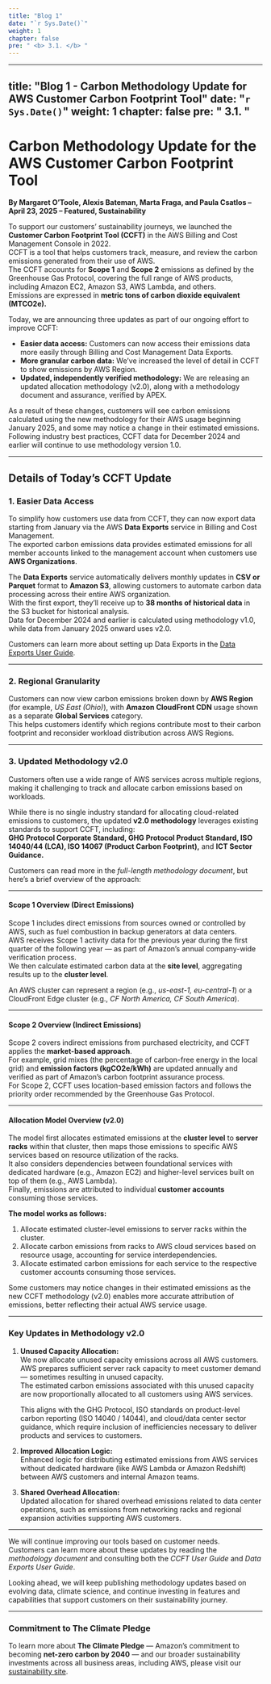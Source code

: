 ```yaml
---
title: "Blog 1"
date: "`r Sys.Date()`"
weight: 1
chapter: false
pre: " <b> 3.1. </b> "
---
```

---
title: "Blog 1 - Carbon Methodology Update for AWS Customer Carbon Footprint Tool"
date: "`r Sys.Date()`"
weight: 1
chapter: false
pre: " <b> 3.1. </b> "
---

# Carbon Methodology Update for the AWS Customer Carbon Footprint Tool

**By Margaret O’Toole, Alexis Bateman, Marta Fraga, and Paula Csatlos – April 23, 2025 – Featured, Sustainability**

To support our customers’ sustainability journeys, we launched the **Customer Carbon Footprint Tool (CCFT)** in the AWS Billing and Cost Management Console in 2022.  
CCFT is a tool that helps customers track, measure, and review the carbon emissions generated from their use of AWS.  
The CCFT accounts for **Scope 1** and **Scope 2** emissions as defined by the Greenhouse Gas Protocol, covering the full range of AWS products, including Amazon EC2, Amazon S3, AWS Lambda, and others.  
Emissions are expressed in **metric tons of carbon dioxide equivalent (MTCO2e).**

Today, we are announcing three updates as part of our ongoing effort to improve CCFT:

- **Easier data access:** Customers can now access their emissions data more easily through Billing and Cost Management Data Exports.  
- **More granular carbon data:** We’ve increased the level of detail in CCFT to show emissions by AWS Region.  
- **Updated, independently verified methodology:** We are releasing an updated allocation methodology (v2.0), along with a methodology document and assurance, verified by APEX.

As a result of these changes, customers will see carbon emissions calculated using the new methodology for their AWS usage beginning January 2025, and some may notice a change in their estimated emissions.  
Following industry best practices, CCFT data for December 2024 and earlier will continue to use methodology version 1.0.

---

## Details of Today’s CCFT Update

### 1. Easier Data Access
To simplify how customers use data from CCFT, they can now export data starting from January via the AWS **Data Exports** service in Billing and Cost Management.  
The exported carbon emissions data provides estimated emissions for all member accounts linked to the management account when customers use **AWS Organizations**.

The **Data Exports** service automatically delivers monthly updates in **CSV or Parquet** format to **Amazon S3**, allowing customers to automate carbon data processing across their entire AWS organization.  
With the first export, they’ll receive up to **38 months of historical data** in the S3 bucket for historical analysis.  
Data for December 2024 and earlier is calculated using methodology v1.0, while data from January 2025 onward uses v2.0.

Customers can learn more about setting up Data Exports in the [Data Exports User Guide](#).

---

### 2. Regional Granularity
Customers can now view carbon emissions broken down by **AWS Region** (for example, *US East (Ohio)*), with **Amazon CloudFront CDN** usage shown as a separate **Global Services** category.  
This helps customers identify which regions contribute most to their carbon footprint and reconsider workload distribution across AWS Regions.

---

### 3. Updated Methodology v2.0
Customers often use a wide range of AWS services across multiple regions, making it challenging to track and allocate carbon emissions based on workloads.

While there is no single industry standard for allocating cloud-related emissions to customers, the updated **v2.0 methodology** leverages existing standards to support CCFT, including:  
**GHG Protocol Corporate Standard, GHG Protocol Product Standard, ISO 14040/44 (LCA), ISO 14067 (Product Carbon Footprint),** and **ICT Sector Guidance.**

Customers can read more in the *full-length methodology document*, but here’s a brief overview of the approach:

---

#### Scope 1 Overview (Direct Emissions)
Scope 1 includes direct emissions from sources owned or controlled by AWS, such as fuel combustion in backup generators at data centers.  
AWS receives Scope 1 activity data for the previous year during the first quarter of the following year — as part of Amazon’s annual company-wide verification process.  
We then calculate estimated carbon data at the **site level**, aggregating results up to the **cluster level**.

An AWS cluster can represent a region (e.g., *us-east-1, eu-central-1*) or a CloudFront Edge cluster (e.g., *CF North America, CF South America*).

---

#### Scope 2 Overview (Indirect Emissions)
Scope 2 covers indirect emissions from purchased electricity, and CCFT applies the **market-based approach**.  
For example, grid mixes (the percentage of carbon-free energy in the local grid) and **emission factors (kgCO2e/kWh)** are updated annually and verified as part of Amazon’s carbon footprint assurance process.  
For Scope 2, CCFT uses location-based emission factors and follows the priority order recommended by the Greenhouse Gas Protocol.

---

#### Allocation Model Overview (v2.0)
The model first allocates estimated emissions at the **cluster level** to **server racks** within that cluster, then maps those emissions to specific AWS services based on resource utilization of the racks.  
It also considers dependencies between foundational services with dedicated hardware (e.g., Amazon EC2) and higher-level services built on top of them (e.g., AWS Lambda).  
Finally, emissions are attributed to individual **customer accounts** consuming those services.

**The model works as follows:**
1. Allocate estimated cluster-level emissions to server racks within the cluster.  
2. Allocate carbon emissions from racks to AWS cloud services based on resource usage, accounting for service interdependencies.  
3. Allocate estimated carbon emissions for each service to the respective customer accounts consuming those services.

Some customers may notice changes in their estimated emissions as the new CCFT methodology (v2.0) enables more accurate attribution of emissions, better reflecting their actual AWS service usage.

---

### Key Updates in Methodology v2.0

1. **Unused Capacity Allocation:**  
   We now allocate unused capacity emissions across all AWS customers.  
   AWS prepares sufficient server rack capacity to meet customer demand — sometimes resulting in unused capacity.  
   The estimated carbon emissions associated with this unused capacity are now proportionally allocated to all customers using AWS services.

   This aligns with the GHG Protocol, ISO standards on product-level carbon reporting (ISO 14040 / 14044), and cloud/data center sector guidance, which require inclusion of inefficiencies necessary to deliver products and services to customers.

2. **Improved Allocation Logic:**  
   Enhanced logic for distributing estimated emissions from AWS services without dedicated hardware (like AWS Lambda or Amazon Redshift) between AWS customers and internal Amazon teams.

3. **Shared Overhead Allocation:**  
   Updated allocation for shared overhead emissions related to data center operations, such as emissions from networking racks and regional expansion activities supporting AWS customers.

---

We will continue improving our tools based on customer needs.  
Customers can learn more about these updates by reading the *methodology document* and consulting both the *CCFT User Guide* and *Data Exports User Guide*.

Looking ahead, we will keep publishing methodology updates based on evolving data, climate science, and continue investing in features and capabilities that support customers on their sustainability journey.

---

### Commitment to The Climate Pledge
To learn more about **The Climate Pledge** — Amazon’s commitment to becoming **net-zero carbon by 2040** — and our broader sustainability investments across all business areas, including AWS, please visit our [sustainability site](#).
